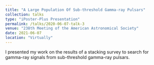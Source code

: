 ```yaml
---
title: "A Large Population Of Sub-threshold Gamma-ray Pulsars"
collection: talks
type: "iPoster-Plus Presentation"
permalink: /talks/2020-06-07-talk-3
venue: "238th Meeting of the American Astronomical Society"
date: 2021-06-07
location: "Virtually"
---
```


I presented my work on the results of a stacking survey to search for gamma-ray signals from sub-threshold gamma-ray pulsars.
